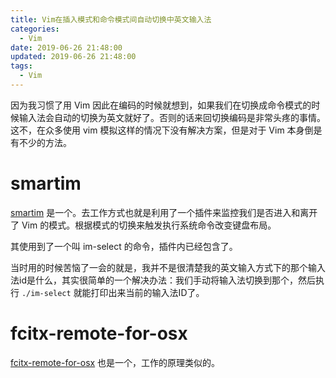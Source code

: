 ```yaml
---
title: Vim在插入模式和命令模式间自动切换中英文输入法
categories:
  - Vim
date: 2019-06-26 21:48:00
updated: 2019-06-26 21:48:00
tags: 
  - Vim
---
```

因为我习惯了用 Vim 因此在编码的时候就想到，如果我们在切换成命令模式的时候输入法会自动的切换为英文就好了。否则的话来回切换编码是非常头疼的事情。这不，在众多使用 vim 模拟这样的情况下没有解决方案，但是对于 Vim 本身倒是有不少的方法。

<!--more-->

# smartim

[smartim](https://github.com/ybian/smartim) 是一个。去工作方式也就是利用了一个插件来监控我们是否进入和离开了 Vim 的模式。根据模式的切换来触发执行系统命令改变键盘布局。

其使用到了一个叫 im-select 的命令，插件内已经包含了。

当时用的时候苦恼了一会的就是，我并不是很清楚我的英文输入方式下的那个输入法id是什么，其实很简单的一个解决办法：我们手动将输入法切换到那个，然后执行 `./im-select` 就能打印出来当前的输入法ID了。

# fcitx-remote-for-osx

[fcitx-remote-for-osx](https://github.com/xcodebuild/fcitx-remote-for-osx) 也是一个，工作的原理类似的。

